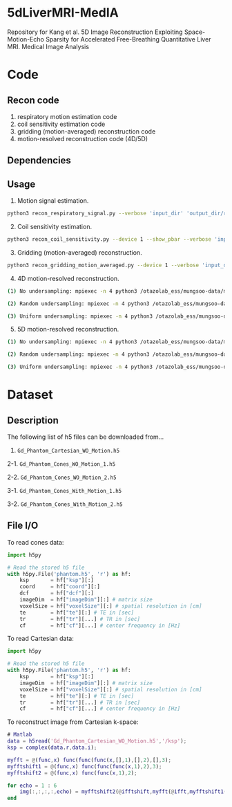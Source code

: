 # 5dLiverMRI-MedIA
Repository for Kang et al. 5D Image Reconstruction Exploiting Space-Motion-Echo Sparsity for Accelerated Free-Breathing Quantitative Liver MRI. Medical Image Analysis

# Code

## Recon code

1. respiratory motion estimation code
2. coil sensitivity estimation code
3. gridding (motion-averaged) reconstruction code
4. motion-resolved reconstruction code (4D/5D)
   
## Dependencies

## Usage

1. Motion signal estimation.
```bash 
python3 recon_respiratory_signal.py --verbose 'input_dir' 'output_dir/resp'
```

2. Coil sensitivity estimation.
```bash 
python3 recon_coil_sensitivity.py --device 1 --show_pbar --verbose 'input_dir' 'output_dir/mps'
```

3. Gridding (motion-averaged) reconstruction.
```bash 
python3 recon_gridding_motion_averaged.py --device 1 --verbose 'input_dir' 'output_dir'
```

4. 4D motion-resolved reconstruction.
```bash
(1) No undersampling: mpiexec -n 4 python3 /otazolab_ess/mungsoo-data/motion_resolved_recon_tools/Cones/recon/bin/recon_4D_motion_resolved_PDHG.py --num_bins 4 --lambda1 1e-6 --multi_gpu --show_pbar --verbose 'input_dir' 'output_dir'

(2) Random undersampling: mpiexec -n 4 python3 /otazolab_ess/mungsoo-data/motion_resolved_recon_tools/Cones/recon/bin/recon_4D_motion_resolved_PDHG_undersampling.py --num_bins 4 --lambda1 1e-6 --undersampling 60 --random --multi_gpu --show_pbar --verbose 'input_dir' 'output_dir'

(3) Uniform undersampling: mpiexec -n 4 python3 /otazolab_ess/mungsoo-data/motion_resolved_recon_tools/Cones/recon/bin/recon_4D_motion_resolved_PDHG_undersampling.py --num_bins 4 --lambda1 1e-6 --undersampling 60 --multi_gpu --show_pbar --verbose 'input_dir' 'output_dir'
```

5. 5D motion-resolved reconstruction.
```bash
(1) No undersampling: mpiexec -n 4 python3 /otazolab_ess/mungsoo-data/motion_resolved_recon_tools/Cones/recon/bin/recon_5D_motion_resolved_PDHG.py --num_bins 4 --lambda1 1e-6 --lambda2 8e-7 --lambda3 3e-6 --multi_gpu --show_pbar --verbose 'input_dir' 'output_dir'

(2) Random undersampling: mpiexec -n 4 python3 /otazolab_ess/mungsoo-data/motion_resolved_recon_tools/Cones/recon/bin/recon_5D_motion_resolved_PDHG_undersampling.py --num_bins 4 --lambda1 1e-6 --lambda2 8e-7 --lambda3 3e-6 --undersampling 60 --random --multi_gpu --show_pbar --verbose 'input_dir' 'output_dir'

(3) Uniform undersampling: mpiexec -n 4 python3 /otazolab_ess/mungsoo-data/motion_resolved_recon_tools/Cones/recon/bin/recon_5D_motion_resolved_PDHG_undersampling.py --num_bins 4 --lambda1 1e-6 --lambda2 8e-7 --lambda3 3e-6 --undersampling 60 --multi_gpu --show_pbar --verbose 'input_dir' 'output_dir'
```

# Dataset

## Description 

The following list of h5 files can be downloaded from...

1. `Gd_Phantom_Cartesian_WO_Motion.h5`
   
2-1. `Gd_Phantom_Cones_WO_Motion_1.h5`
   
2-2. `Gd_Phantom_Cones_WO_Motion_2.h5`

3-1. `Gd_Phantom_Cones_With_Motion_1.h5`

3-2. `Gd_Phantom_Cones_With_Motion_2.h5`

## File I/O

To read cones data:
```python
import h5py

# Read the stored h5 file
with h5py.File('phantom.h5', 'r') as hf:
    ksp       = hf["ksp"][:]
    coord     = hf["coord"][:]
    dcf       = hf["dcf"][:]
    imageDim  = hf["imageDim"][:] # matrix size
    voxelSize = hf["voxelSize"][:] # spatial resolution in [cm]
    te        = hf["te"][:] # TE in [sec]
    tr        = hf["tr"][...] # TR in [sec]
    cf        = hf["cf"][...] # center frequency in [Hz] 
```

To read Cartesian data:
```python
import h5py

# Read the stored h5 file
with h5py.File('phantom.h5', 'r') as hf:
    ksp       = hf["ksp"][:]
    imageDim  = hf["imageDim"][:] # matrix size
    voxelSize = hf["voxelSize"][:] # spatial resolution in [cm]
    te        = hf["te"][:] # TE in [sec]
    tr        = hf["tr"][...] # TR in [sec]
    cf        = hf["cf"][...] # center frequency in [Hz] 
```

To reconstruct image from Cartesian k-space:
```matlab
# Matlab
data = h5read('Gd_Phantom_Cartesian_WO_Motion.h5','/ksp');
ksp = complex(data.r,data.i);

myfft = @(func,x) func(func(func(x,[],1),[],2),[],3);
myfftshift1 = @(func,x) func(func(func(x,1),2),3);
myfftshift2 = @(func,x) func(func(x,1),2);

for echo = 1 : 6
    img(:,:,:,:,echo) = myfftshift2(@ifftshift,myfft(@ifft,myfftshift1(@fftshift,ksp(:,:,:,:,echo))));
end
```

